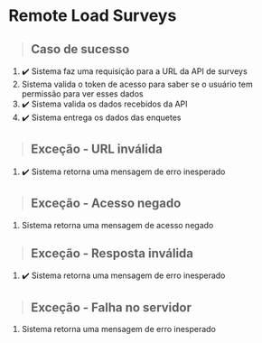 # Remote Load Surveys

> ## Caso de sucesso
1. ✔️ Sistema faz uma requisição para a URL da API de surveys
2. Sistema valida o token de acesso para saber se o usuário tem permissão para ver esses dados
3. ✔️ Sistema valida os dados recebidos da API
4. ✔️ Sistema entrega os dados das enquetes

> ## Exceção - URL inválida
1. ✔️ Sistema retorna uma mensagem de erro inesperado

> ## Exceção - Acesso negado
1. Sistema retorna uma mensagem de acesso negado

> ## Exceção - Resposta inválida
1. ✔️ Sistema retorna uma mensagem de erro inesperado

> ## Exceção - Falha no servidor
1. Sistema retorna uma mensagem de erro inesperado